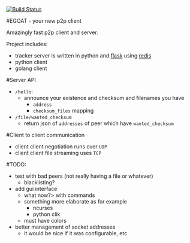[![Build Status](https://drone.io/github.com/atteroTheGreatest/egoat/status.png)](https://drone.io/github.com/atteroTheGreatest/egoat/latest)

#EGOAT - your new p2p client

Amazingly fast p2p client and server.

Project includes:

 - tracker server is written in python and [flask](http://flask.pocoo.org/) using [redis](http://redis.io/)
 - python client
 - golang client

#Server API

 - `/hello`:
    - announce your existence and checksum and filenames you have
        - `address`
        - `checksum_files` mapping
 - `/file/wanted_checksum`
    - return json of `addresses` of peer which have `wanted_checksum`


#Client to client communication

 - client client negotiation runs over `UDP`
 - client client file streaming uses `TCP`


#TODO:

- test with bad peers (not really having a file or whatever)
    - blacklisting?
- add gui interface
    - what now?> with commands
    - something more elaborate as for example
        - ncurses
        - python clik
    - must have colors
- better management of  socket addresses
    - it would be nice if it was configurable, etc
